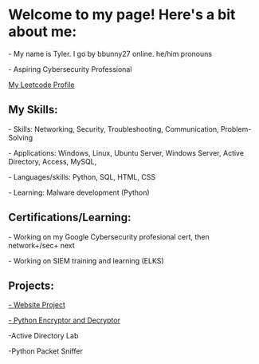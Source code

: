 <h1>Welcome to my page! Here's a bit about me:</h1>
<p>- My name is Tyler. I go by bbunny27 online. he/him pronouns</p>
<p>- Aspiring Cybersecurity Professional</p>
<a href="https://leetcode.com/bbunny27/">My Leetcode Profile</a>
<h2>My Skills:</h2>
<p>- Skills: Networking, Security, Troubleshooting, Communication, Problem-Solving </p>
<p>- Applications: Windows, Linux, Ubuntu Server, Windows Server, Active Directory, Access, MySQL,  </p>
<p>- Languages/skills: Python, SQL, HTML, CSS</p>
<p>- Learning: Malware development (Python)</p>
<h2>Certifications/Learning:</h2>
<p>- Working on my Google Cybersecurity profesional cert, then network+/sec+ next</p>
<p>- Working on SIEM training and learning (ELKS)</p>
<H2>Projects:</H2>
<p></p><a href="https://github.com/bbunny27/MyWebsite">- Website Project</a></p>
<p></p><a href="https://github.com/bbunny27/pyencryptdecrypt">- Python Encryptor and Decryptor</a></p>
<p>-Active Directory Lab</p>
<p>-Python Packet Sniffer</p>

